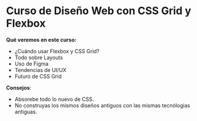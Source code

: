 # Curso de Diseño Web con CSS Grid y Flexbox

**Qué veremos en este curso:**

- ¿Cuándo usar Flexbox y CSS Grid?
- Todo sobre Layouts
- Uso de Figma
- Tendencias de UI/UX
- Futuro de CSS Grid

**Consejos**:
- Absorebe todo lo nuevo de CSS.
- No construyas los mismos diseños antiguos con las mismas tecnólogias antiguas.